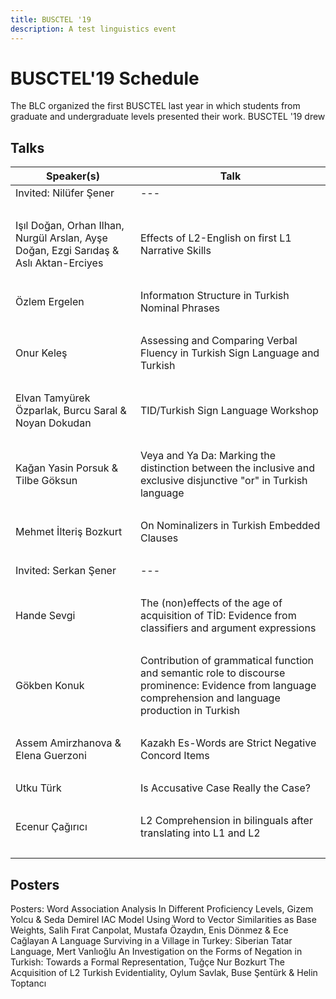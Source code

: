```yaml
---
title: BUSCTEL '19
description: A test linguistics event
---
```


# BUSCTEL'19 Schedule

The BLC organized the first BUSCTEL last year in which students from graduate and undergraduate levels presented their work. BUSCTEL '19 drew 


## Talks

| Speaker(s)       | Talk             |
| ---           | ---               |
| Invited: Nilüfer Şener   | ---   |
|    ‎        |                |
| Işıl Doğan, Orhan Ilhan, Nurgül Arslan, Ayşe Doğan, Ezgi Sarıdaş & Aslı Aktan-Erciyes    | Effects of L2-English on first L1 Narrative Skills   |
|    ‎        |                |
| Özlem Ergelen   | Informatıon Structure in Turkish Nominal Phrases |
|    ‎        |                |
| Onur Keleş   | Assessing and Comparing Verbal Fluency in Turkish Sign Language and Turkish |
|    ‎        |                |
| Elvan Tamyürek Özparlak, Burcu Saral & Noyan Dokudan   | TID/Turkish Sign Language Workshop |
|    ‎        |                |
| Kağan Yasin Porsuk & Tilbe Göksun   | Veya and Ya Da: Marking the distinction between the inclusive and exclusive disjunctive "or" in Turkish language |
|    ‎        |                |
| Mehmet İlteriş Bozkurt   | On Nominalizers in Turkish Embedded Clauses |
|    ‎        |                |
| Invited:  Serkan Şener   | --- |
|    ‎        |                |
| Hande Sevgi   | The (non)effects of the age of acquisition of TİD: Evidence from classifiers and argument expressions |
|    ‎        |                |
| Gökben Konuk   | Contribution of grammatical function and semantic role to discourse prominence: Evidence from language comprehension and language production in Turkish |
|    ‎        |                |
| Assem Amirzhanova & Elena Guerzoni  | Kazakh Es-Words are Strict Negative Concord Items |
|    ‎        |                |
| Utku Türk  | Is Accusative Case Really the Case? |
|    ‎        |                |
| Ecenur Çağırıcı  | L2 Comprehension in bilinguals after translating into L1 and L2 |
|    ‎        |                |

## Posters

​Posters:
Word Association Analysis In Different Proficiency Levels, Gizem Yolcu & Seda Demirel
IAC Model Using Word to Vector Similarities as Base Weights, Salih Fırat  Canpolat, Mustafa Özaydın, Enis Dönmez & Ece Cağlayan
A Language Surviving in a Village in Turkey: Siberian Tatar Language, Mert Vanlıoğlu
An Investigation on the Forms of Negation in Turkish: Towards a Formal Representation, Tuğçe Nur Bozkurt
The Acquisition of L2 Turkish Evidentiality, Oylum Savlak, Buse Şentürk & Helin Toptancı
